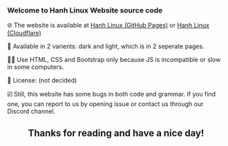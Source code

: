 ### Welcome to Hanh Linux Website source code
🌐 The website is available at <a href="https://hanh-linux.github.io">Hanh Linux (GitHub Pages)</a> or <a href="https://hanhlinux.pages.dev">Hanh Linux (Cloudflare)</a>

🚀 Available in 2 varients: dark and light, which is in 2 seperate pages.

🧑‍💻 Use HTML, CSS and Bootstrap only because JS is incompatible or slow in some computers.

📄 License: (not decided)

☑️ Still, this website has some bugs in both code and grammar. If you find one, you can report to us by opening issue or contact us through our Discord channel.

<h2 align="center">Thanks for reading and have a nice day!</h2>
